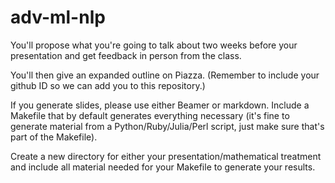 # adv-ml-nlp

You'll propose what you're going to talk about two weeks before your presentation and get feedback in person from the class.

You'll then give an expanded outline on Piazza.  (Remember to include your github ID so we can add you to this repository.)

If you generate slides, please use either Beamer or markdown.  Include a Makefile that by default generates everything necessary (it's fine to generate material from a Python/Ruby/Julia/Perl script, just make sure that's part of the Makefile).

Create a new directory for either your presentation/mathematical treatment and include all material needed for your Makefile to generate your results.  
